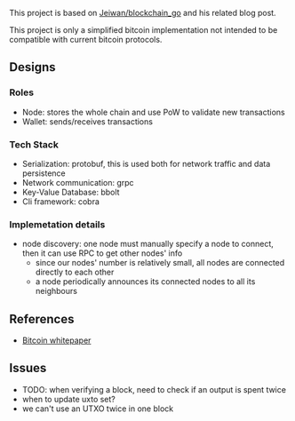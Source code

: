 This project is based on [Jeiwan/blockchain_go](https://github.com/Jeiwan/blockchain_go) and his related blog post.

This project is only a simplified bitcoin implementation not intended to be compatible with current bitcoin protocols.

## Designs
### Roles
- Node: stores the whole chain and use PoW to validate new transactions
- Wallet: sends/receives transactions

### Tech Stack
- Serialization: protobuf, this is used both for network traffic and data persistence
- Network communication: grpc
- Key-Value Database: bbolt
- Cli framework: cobra

### Implemetation details
- node discovery: one node must manually specify a node to connect, then it can use RPC to get other nodes' info
    - since our nodes' number is relatively small, all nodes are connected directly to each other
    - a node periodically announces its connected nodes to all its neighbours

## References
- [Bitcoin whitepaper](https://bitcoin.org/bitcoin.pdf)

## Issues
- TODO: when verifying a block, need to check if an output is spent twice
- when to update uxto set?
- we can't use an UTXO twice in one block